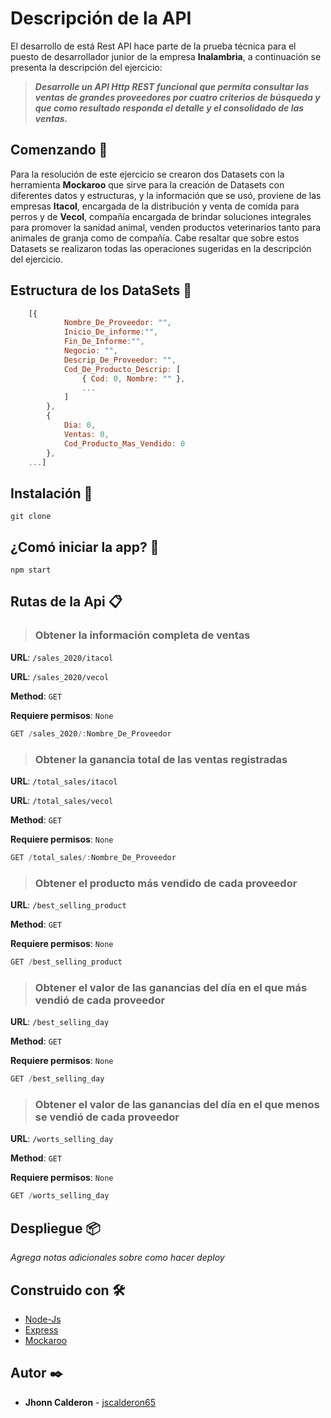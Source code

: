 # Descripción de la API

<p>El desarrollo de está Rest API hace parte de la prueba técnica para el puesto de desarrollador junior de la empresa 
<b>Inalambria</b>, a continuación se presenta la descripción del ejercicio:

> <b><i>
Desarrolle un API Http REST funcional que permita consultar las ventas de grandes proveedores por cuatro criterios de búsqueda y que como resultado responda el detalle y el consolidado de las ventas.
</i></b>

</p>

## Comenzando 🚀

<p>

Para la resolución de este ejercicio se crearon dos Datasets con la herramienta <b>Mockaroo</b> que sirve para la creación de Datasets con diferentes datos y estructuras, y la información que se usó, proviene de las empresas <b>Itacol</b>, encargada de la distribución y venta de comida para perros y de <b>Vecol</b>, compañía encargada de brindar soluciones integrales para promover la sanidad animal, venden productos veterinarios tanto para animales de granja como de compañía.
Cabe resaltar que sobre estos Datasets se realizaron todas las operaciones sugeridas en la descripción del ejercicio.

</p>

## Estructura de los DataSets 📌

```js 
    [{
            Nombre_De_Proveedor: "",
            Inicio_De_informe:"",
            Fin_De_Informe:"",
            Negocio: "",
            Descrip_De_Proveedor: "",
            Cod_De_Producto_Descrip: [
                { Cod: 0, Nombre: "" },
                ...
            ]
        },
        { 
            Dia: 0, 
            Ventas: 0, 
            Cod_Producto_Mas_Vendido: 0 
        }, 
    ...]
```
## Instalación 🔧


```
git clone
```
## ¿Comó iniciar la app? 🔧

```
npm start
```
## Rutas de la Api 📋

>### Obtener la información completa de ventas

**URL**: `/sales_2020/itacol`

**URL**: `/sales_2020/vecol`

**Method**: `GET`

**Requiere permisos**: `None`

```js 
GET /sales_2020/:Nombre_De_Proveedor
```

>### Obtener la ganancia total de las ventas registradas

**URL**: `/total_sales/itacol`

**URL**: `/total_sales/vecol`

**Method**: `GET`

**Requiere permisos**: `None`

```js 
GET /total_sales/:Nombre_De_Proveedor
```

>### Obtener el producto más vendido de cada proveedor

**URL**: `/best_selling_product`

**Method**: `GET`

**Requiere permisos**: `None`

```js 
GET /best_selling_product
```

>### Obtener el valor de las ganancias del día en el que más vendió de cada proveedor

**URL**: `/best_selling_day`

**Method**: `GET`

**Requiere permisos**: `None`

```js 
GET /best_selling_day
```

>### Obtener el valor de las ganancias del día en el que menos se vendió de cada proveedor

**URL**: `/worts_selling_day`

**Method**: `GET`

**Requiere permisos**: `None`

```js 
GET /worts_selling_day
```

## Despliegue 📦

_Agrega notas adicionales sobre como hacer deploy_

## Construido con 🛠️

* [Node-Js](https://nodejs.org/es/) 
* [Express](https://expressjs.com/es/) 
* [Mockaroo](https://www.mockaroo.com/)

## Autor ✒️
* **Jhonn Calderon** - [jscalderon65](https://github.com/jscalderon65)

